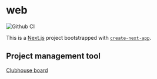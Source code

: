# web

![Github CI](https://github.com/knutvalen/web/actions/workflows/ci.yml/badge.svg)

This is a [Next.js](https://nextjs.org/) project bootstrapped with [`create-next-app`](https://github.com/vercel/next.js/tree/canary/packages/create-next-app).

## Project management tool

[Clubhouse board](https://app.clubhouse.io/knut-valen)
